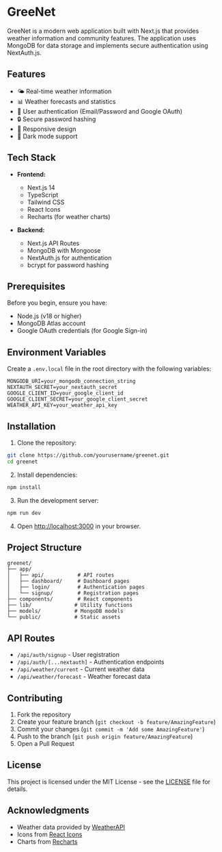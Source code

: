 # GreeNet

GreeNet is a modern web application built with Next.js that provides weather information and community features. The application uses MongoDB for data storage and implements secure authentication using NextAuth.js.

## Features

- 🌤️ Real-time weather information
- 📊 Weather forecasts and statistics
- 👥 User authentication (Email/Password and Google OAuth)
- 🔒 Secure password hashing
- 📱 Responsive design
- 🌙 Dark mode support

## Tech Stack

- **Frontend:**

  - Next.js 14
  - TypeScript
  - Tailwind CSS
  - React Icons
  - Recharts (for weather charts)

- **Backend:**
  - Next.js API Routes
  - MongoDB with Mongoose
  - NextAuth.js for authentication
  - bcrypt for password hashing

## Prerequisites

Before you begin, ensure you have:

- Node.js (v18 or higher)
- MongoDB Atlas account
- Google OAuth credentials (for Google Sign-in)

## Environment Variables

Create a `.env.local` file in the root directory with the following variables:

```env
MONGODB_URI=your_mongodb_connection_string
NEXTAUTH_SECRET=your_nextauth_secret
GOOGLE_CLIENT_ID=your_google_client_id
GOOGLE_CLIENT_SECRET=your_google_client_secret
WEATHER_API_KEY=your_weather_api_key
```

## Installation

1. Clone the repository:

```bash
git clone https://github.com/yourusername/greenet.git
cd greenet
```

2. Install dependencies:

```bash
npm install
```

3. Run the development server:

```bash
npm run dev
```

4. Open [http://localhost:3000](http://localhost:3000) in your browser.

## Project Structure

```
greenet/
├── app/
│   ├── api/           # API routes
│   ├── dashboard/     # Dashboard pages
│   ├── login/         # Authentication pages
│   └── signup/        # Registration pages
├── components/        # React components
├── lib/              # Utility functions
├── models/           # MongoDB models
└── public/           # Static assets
```

## API Routes

- `/api/auth/signup` - User registration
- `/api/auth/[...nextauth]` - Authentication endpoints
- `/api/weather/current` - Current weather data
- `/api/weather/forecast` - Weather forecast data

## Contributing

1. Fork the repository
2. Create your feature branch (`git checkout -b feature/AmazingFeature`)
3. Commit your changes (`git commit -m 'Add some AmazingFeature'`)
4. Push to the branch (`git push origin feature/AmazingFeature`)
5. Open a Pull Request

## License

This project is licensed under the MIT License - see the [LICENSE](LICENSE) file for details.

## Acknowledgments

- Weather data provided by [WeatherAPI](https://www.weatherapi.com/)
- Icons from [React Icons](https://react-icons.github.io/react-icons/)
- Charts from [Recharts](https://recharts.org/)

